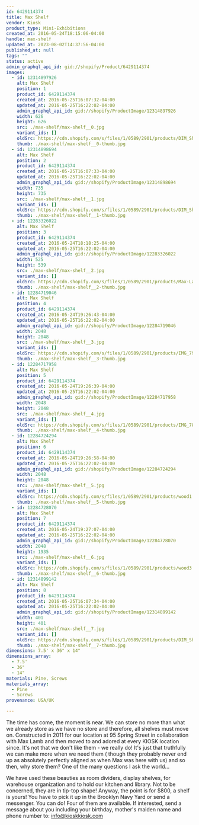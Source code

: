 ```yaml
---
id: 6429114374
title: Max Shelf
vendor: Kiosk
product_type: Mini-Exhibitions
created_at: 2016-05-24T18:15:06-04:00
handle: max-shelf
updated_at: 2023-08-02T14:37:56-04:00
published_at: null
tags: ""
status: active
admin_graphql_api_id: gid://shopify/Product/6429114374
images:
  - id: 12314897926
    alt: Max Shelf
    position: 1
    product_id: 6429114374
    created_at: 2016-05-25T16:07:32-04:00
    updated_at: 2016-05-25T16:22:02-04:00
    admin_graphql_api_id: gid://shopify/ProductImage/12314897926
    width: 626
    height: 626
    src: ./max-shelf/max-shelf__0.jpg
    variant_ids: []
    oldSrc: https://cdn.shopify.com/s/files/1/0589/2901/products/DIM_Shelf_kiosk_14-1100x735.jpg?v=1464207722
    thumb: ./max-shelf/max-shelf__0-thumb.jpg
  - id: 12314898694
    alt: Max Shelf
    position: 2
    product_id: 6429114374
    created_at: 2016-05-25T16:07:33-04:00
    updated_at: 2016-05-25T16:22:02-04:00
    admin_graphql_api_id: gid://shopify/ProductImage/12314898694
    width: 735
    height: 735
    src: ./max-shelf/max-shelf__1.jpg
    variant_ids: []
    oldSrc: https://cdn.shopify.com/s/files/1/0589/2901/products/DIM_Shelf_kiosk_18-1100x735.jpg?v=1464207722
    thumb: ./max-shelf/max-shelf__1-thumb.jpg
  - id: 12283326022
    alt: Max Shelf
    position: 3
    product_id: 6429114374
    created_at: 2016-05-24T18:18:25-04:00
    updated_at: 2016-05-25T16:22:02-04:00
    admin_graphql_api_id: gid://shopify/ProductImage/12283326022
    width: 525
    height: 539
    src: ./max-shelf/max-shelf__2.jpg
    variant_ids: []
    oldSrc: https://cdn.shopify.com/s/files/1/0589/2901/products/Max-Lamb-Kiosk-DIM-shelves-1A.jpg?v=1464207722
    thumb: ./max-shelf/max-shelf__2-thumb.jpg
  - id: 12284719046
    alt: Max Shelf
    position: 4
    product_id: 6429114374
    created_at: 2016-05-24T19:26:43-04:00
    updated_at: 2016-05-25T16:22:02-04:00
    admin_graphql_api_id: gid://shopify/ProductImage/12284719046
    width: 2048
    height: 2048
    src: ./max-shelf/max-shelf__3.jpg
    variant_ids: []
    oldSrc: https://cdn.shopify.com/s/files/1/0589/2901/products/IMG_7923.jpg?v=1464207722
    thumb: ./max-shelf/max-shelf__3-thumb.jpg
  - id: 12284717958
    alt: Max Shelf
    position: 5
    product_id: 6429114374
    created_at: 2016-05-24T19:26:39-04:00
    updated_at: 2016-05-25T16:22:02-04:00
    admin_graphql_api_id: gid://shopify/ProductImage/12284717958
    width: 2048
    height: 2048
    src: ./max-shelf/max-shelf__4.jpg
    variant_ids: []
    oldSrc: https://cdn.shopify.com/s/files/1/0589/2901/products/IMG_7838.jpg?v=1464207722
    thumb: ./max-shelf/max-shelf__4-thumb.jpg
  - id: 12284724294
    alt: Max Shelf
    position: 6
    product_id: 6429114374
    created_at: 2016-05-24T19:26:58-04:00
    updated_at: 2016-05-25T16:22:02-04:00
    admin_graphql_api_id: gid://shopify/ProductImage/12284724294
    width: 2048
    height: 2048
    src: ./max-shelf/max-shelf__5.jpg
    variant_ids: []
    oldSrc: https://cdn.shopify.com/s/files/1/0589/2901/products/wood1.jpg?v=1464207722
    thumb: ./max-shelf/max-shelf__5-thumb.jpg
  - id: 12284728070
    alt: Max Shelf
    position: 7
    product_id: 6429114374
    created_at: 2016-05-24T19:27:07-04:00
    updated_at: 2016-05-25T16:22:02-04:00
    admin_graphql_api_id: gid://shopify/ProductImage/12284728070
    width: 2048
    height: 1935
    src: ./max-shelf/max-shelf__6.jpg
    variant_ids: []
    oldSrc: https://cdn.shopify.com/s/files/1/0589/2901/products/wood3.jpg?v=1464207722
    thumb: ./max-shelf/max-shelf__6-thumb.jpg
  - id: 12314899142
    alt: Max Shelf
    position: 8
    product_id: 6429114374
    created_at: 2016-05-25T16:07:34-04:00
    updated_at: 2016-05-25T16:22:02-04:00
    admin_graphql_api_id: gid://shopify/ProductImage/12314899142
    width: 401
    height: 401
    src: ./max-shelf/max-shelf__7.jpg
    variant_ids: []
    oldSrc: https://cdn.shopify.com/s/files/1/0589/2901/products/DIM_Shelf_kiosk_19-600x401.jpg?v=1464207722
    thumb: ./max-shelf/max-shelf__7-thumb.jpg
dimensions: 7.5' x 36" x 14"
dimensions_array:
  - 7.5'
  - 36"
  - 14"
materials: Pine, Screws
materials_array:
  - Pine
  - Screws
provenance: USA/UK

---
```


The time has come, the moment is near. We can store no more than what we already store as we have no store and therefore, all shelves must move on. Constructed in 2011 for our location at 95 Spring Street in collaboration with Max Lamb and then moved to and adored at every KIOSK location since. It's not that we don't like them - we really do! It's just that truthfully we can make more when we need them ( though they probably never end up as absolutely perfectly aligned as when Max was here with us) and so then, why store them? One of the many questions I ask the world...

We have used these beauties as room dividers, display shelves, for warehouse organization and to hold our kitchen and library. Not to be concerned, they are in tip-top shape! Anyway, the point is for $800, a shelf is yours! You have to pick it up in the Brooklyn Navy Yard or send a messenger. You can do! Four of them are available. If interested, send a message about you including your birthday, mother's maiden name and phone number to: info@kioskkiosk.com
